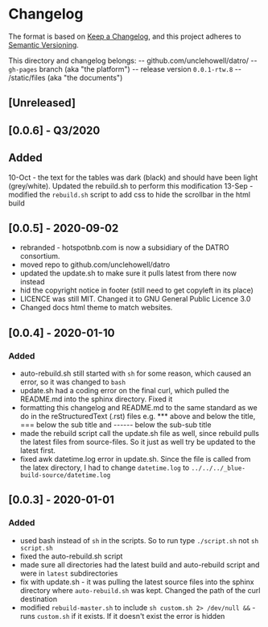 # Changelog

The format is based on [Keep a Changelog](https://keepachangelog.com/en/1.0.0/),
and this project adheres to [Semantic Versioning](https://semver.org/spec/v2.0.0.html).

This directory and changelog belongs: 
 --  github.com/unclehowell/datro/
 -- `gh-pages` branch (aka "the platform") 
 --  release version `0.0.1-rtw.8`
 --  /static/files (aka "the documents")

## [Unreleased]

## [0.0.6] - Q3/2020

## Added
10-Oct - the text for the tables was dark (black) and should have been light (grey/white). Updated the rebuild.sh to perform this modification
13-Sep - modified the `rebuild.sh` script to add css to hide the scrollbar in the html build


## [0.0.5] - 2020-09-02                                                                    

 - rebranded - hotspotbnb.com is now a subsidiary of the DATRO consortium. 
 - moved repo to github.com/unclehowell/datro
 - updated the update.sh to make sure it pulls latest from there now instead
 - hid the copyright notice in footer (still need to get copyleft in its place)
 - LICENCE was still MIT. Changed it to GNU General Public Licence 3.0
 - Changed docs html theme to match websites. 


## [0.0.4] - 2020-01-10 

### Added 

 - auto-rebuild.sh still started with `sh` for some reason, which caused an error, so it was changed to `bash`
 - update.sh had a coding error on the final curl, which pulled the README.md into the sphinx directory. Fixed it
 - formatting this changelog and README.md to the same standard as we do in the reStructuredText (.rst) files e.g. *** above and below the title, === below the sub title and ------ below the sub-sub title
 - made the rebuild script call the update.sh file as well, since rebuild pulls the latest files from source-files. So it just as well try be updated to the latest first. 
 - fixed awk datetime.log error in update.sh. Since the file is called from the latex directory, I had to change `datetime.log` to `../../../_blue-build-source/datetime.log`

## [0.0.3] - 2020-01-01

### Added

 - used bash instead of `sh` in the scripts. So to run type `./script.sh` not `sh script.sh`
 - fixed the auto-rebuild.sh script
 - made sure all directories had the latest build and auto-rebuild script and were in `latest` subdirectories
 - fix with update.sh - it was pulling the latest source files into the sphinx directory where `auto-rebuild.sh` was kept. Changed the path of the curl destination
 - modified `rebuild-master.sh` to include `sh custom.sh 2> /dev/null &&` - runs `custom.sh` if it exists. If it doesn't exist the error is hidden
